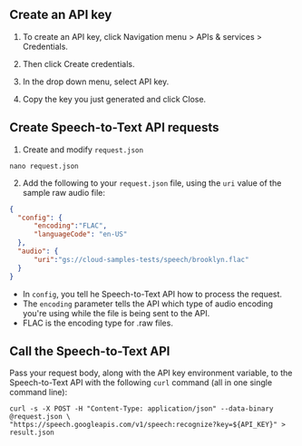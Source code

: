 ## Create an API key

1. To create an API key, click Navigation menu > APIs & services > Credentials.

2. Then click Create credentials.

3. In the drop down menu, select API key.

4. Copy the key you just generated and click Close.

## Create Speech-to-Text API requests
1. Create and modify `request.json`
```shell
nano request.json
```
2. Add the following to your `request.json` file, using the `uri` value of the sample raw audio file:
```json
{
  "config": {
      "encoding":"FLAC",
      "languageCode": "en-US"
  },
  "audio": {
      "uri":"gs://cloud-samples-tests/speech/brooklyn.flac"
  }
}
```
- In `config`, you tell he Speech-to-Text API how to process the request. 
- The `encoding` parameter tells the API which type of audio encoding you're using while the file is being sent to the API. 
- FLAC is the encoding type for .raw files.

## Call the Speech-to-Text API
Pass your request body, along with the API key environment variable, to the Speech-to-Text API with the following `curl` command (all in one single command line):
```shell
curl -s -X POST -H "Content-Type: application/json" --data-binary @request.json \
"https://speech.googleapis.com/v1/speech:recognize?key=${API_KEY}" > result.json
```